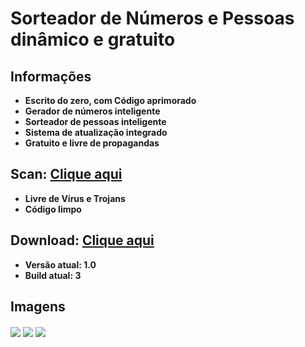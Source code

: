 # Sorteador de Números e Pessoas dinâmico e gratuito

## Informações
- **Escrito do zero, com Código aprimorado**
- **Gerador de números inteligente**
- **Sorteador de pessoas inteligente**
- **Sistema de atualização integrado**
- **Gratuito e livre de propagandas**

## Scan: [Clique aqui](https://www.virustotal.com/#/file/f2e97f42430e1ba1d639abccf7c0a988c4f5e4d7d5f04437fb224bc4f57eed35/detection)
- **Livre de Vírus e Trojans**
- **Código limpo**

## Download: [Clique aqui](https://drive.google.com/uc?authuser=0&id=1BCBbrqokLOGTFTWM1qEWOXx49jHfu4_d&export=download)
- **Versão atual: 1.0**
- **Build atual: 3**

## Imagens

<img align="center" src="https://i.imgur.com/313XJMo.png"/>

<img align="center" src="https://i.imgur.com/ZYuVDFt.png"/>

<img align="center" src="https://i.imgur.com/oDrQ758.png"/>